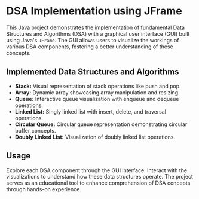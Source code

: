 # DSA Implementation using JFrame

This Java project demonstrates the implementation of fundamental Data Structures and Algorithms (DSA) with a graphical user interface (GUI) built using Java's `JFrame`.
The GUI allows users to visualize the workings of various DSA components, fostering a better understanding of these concepts.

## Implemented Data Structures and Algorithms

- **Stack:** Visual representation of stack operations like push and pop.
- **Array:** Dynamic array showcasing array manipulation and resizing.
- **Queue:** Interactive queue visualization with enqueue and dequeue operations.
- **Linked List:** Singly linked list with insert, delete, and traversal operations.
- **Circular Queue:** Circular queue representation demonstrating circular buffer concepts.
- **Doubly Linked List:** Visualization of doubly linked list operations.

## Usage

Explore each DSA component through the GUI interface. Interact with the visualizations to understand how these data structures operate. The project serves as an educational tool to enhance comprehension of DSA concepts through hands-on experience.

